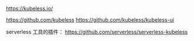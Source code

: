 https://kubeless.io/

https://github.com/kubeless
https://github.com/kubeless/kubeless-ui

serverless 工具的插件：
https://github.com/serverless/serverless-kubeless